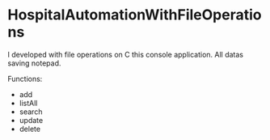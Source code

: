 # HospitalAutomationWithFileOperations

I developed with file operations on C this console application.
All datas saving notepad.

Functions:
<ul>
  <li>add</li>
  <li>listAll</li>
  <li>search</li>
  <li>update</li>
  <li>delete</li>
</ul>
